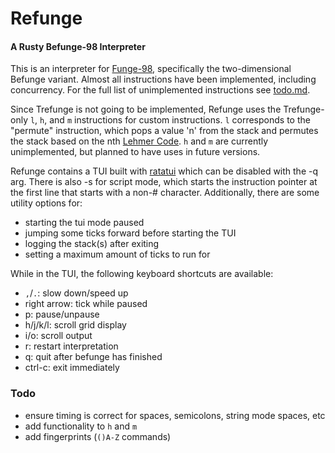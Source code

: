 # Refunge
#### A Rusty Befunge-98 Interpreter

This is an interpreter for [Funge-98](https://github.com/catseye/Funge-98/blob/master/doc/funge98.markdown), specifically the two-dimensional Befunge variant.
Almost all instructions have been implemented, including concurrency. For the full list of unimplemented instructions see [todo.md](todo.md).

Since Trefunge is not going to be implemented, Refunge uses the Trefunge-only `l`, `h`, and `m` instructions for custom instructions.
`l` corresponds to the "permute" instruction, which pops a value 'n' from the stack
and permutes the stack based on the nth [Lehmer Code](https://en.wikipedia.org/wiki/Lehmer_code).
`h` and `m` are currently unimplemented, but planned to have uses in future versions.

Refunge contains a TUI built with [ratatui](https://crates.io/crates/ratatui) which can be disabled with the -q arg.
There is also -s for script mode, which starts the instruction pointer at the first line that starts with a non-# character.
Additionally, there are some utility options for:
- starting the tui mode paused
- jumping some ticks forward before starting the TUI
- logging the stack(s) after exiting
- setting a maximum amount of ticks to run for

While in the TUI, the following keyboard shortcuts are available:
- `,`/`.`: slow down/speed up 
- right arrow: tick while paused
- p: pause/unpause
- h/j/k/l: scroll grid display
- i/o: scroll output
- r: restart interpretation
- q: quit after befunge has finished
- ctrl-c: exit immediately

### Todo
- ensure timing is correct for spaces, semicolons, string mode spaces, etc
- add functionality to `h` and `m`
- add fingerprints (`()A-Z` commands)
